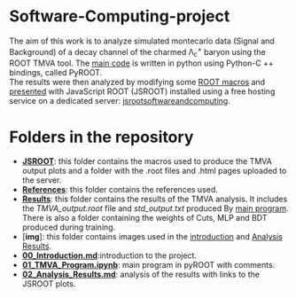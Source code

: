 # Software-Computing-project

The aim of this work is to analyze simulated montecarlo data (Signal and Background) of a decay channel of the charmed Λ<sub>c</sub><sup>+</sup> baryon using the ROOT TMVA tool. The [main code](https://github.com/gianpierovignola/project/blob/master/01_TMVA_Program.ipynb) is written in python using Python-C ++ bindings, called PyROOT. <br>
The results were then analyzed by modifying some [ROOT macros](https://github.com/gianpierovignola/project/tree/master/JSROOT) and [presented](https://github.com/gianpierovignola/project/blob/master/02_Analysis_Results.md) with JavaScript ROOT (JSROOT) installed using a free hosting service on a dedicated server: [jsrootsoftwareandcomputing](Https://jsrootsoftwareandcomputing.000webhostapp.com/).

# Folders in the repository

* [<b>JSROOT</b>](https://github.com/gianpierovignola/project/tree/master/JSROOT): this folder contains the macros used to produce the TMVA output plots and a folder with the .root files and .html pages uploaded to the server.
* [<b>References</b>](https://github.com/gianpierovignola/project/tree/master/References): this folder contains the references used. 
* [<b>Results</b>](https://github.com/gianpierovignola/project/tree/master/Results): this folder contains the results of the TMVA analysis. It includes the <i>TMVA_output.root</i> file and <i>std_output.txt</i> produced By [main program](https://github.com/gianpierovignola/project/blob/master/01_TMVA_Program.ipynb). There is also a folder containing the weights of Cuts, MLP and BDT produced during training.
* [<b>img</b>]: this folder contains images used in the [introduction](https://github.com/gianpierovignola/project/blob/master/00_Introduction.md) and [Analysis Results](https://github.com/gianpierovignola/project/blob/master/02_Analysis_Results.md).
* [<b>00_Introduction.md</b>](https://github.com/gianpierovignola/project/blob/master/00_Introduction.md):introduction to the project.
* [<b>01_TMVA_Program.ipynb</b>](https://github.com/gianpierovignola/project/blob/master/01_TMVA_Program.ipynb): main program in pyROOT with comments.
* [<b>02_Analysis_Results.md</b>](https://github.com/gianpierovignola/project/blob/master/02_Analysis_Results.md): analysis of the results with links to the JSROOT plots.
